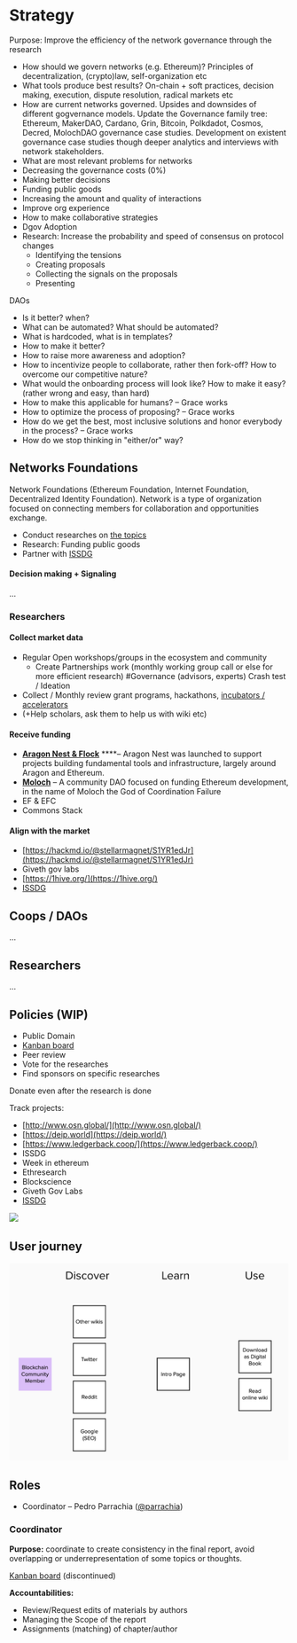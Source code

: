 # Strategy

Purpose: Improve the efficiency of the network governance through the research



* How should we govern networks \(e.g. Ethereum\)? Principles of decentralization, \(crypto\)law, self-organization etc
* What tools produce best results? On-chain + soft practices, decision making, execution, dispute resolution, radical markets etc
* How are current networks governed. Upsides and downsides of different gogvernance models. Update the Governance family tree: Ethereum, MakerDAO, Cardano, Grin, Bitcoin, Polkdadot, Cosmos, Decred, MolochDAO  governance case studies. Development on existent governance case studies though deeper analytics and interviews with network stakeholders.
* What are most relevant problems for networks
* Decreasing the governance costs \(0%\)
* Making better decisions
* Funding public goods
* Increasing the amount and quality of interactions
* Improve org experience
* How to make collaborative strategies
* Dgov Adoption
* Research: Increase the probability and speed of consensus on protocol changes
  * Identifying the tensions
  * Creating proposals
  * Collecting the signals on the proposals
  * Presenting

DAOs 

* Is it better? when?
* What can be automated? What should be automated?
* What is hardcoded, what is in templates?
* How to make it better?
* How to raise more awareness and adoption?
* How to incentivize people to collaborate, rather then fork-off? How to overcome our competitive nature?
* What would the onboarding process will look like? How to make it easy? \(rather wrong and easy, than hard\)
* How to make this applicable for humans? – Grace works
* How to optimize the process of proposing? – Grace works
* How do we get the best, most inclusive solutions and honor everybody in the process? – Grace works
* How do we stop thinking in "either/or" way?



## Networks Foundations

Network Foundations \(Ethereum Foundation, Internet Foundation, Decentralized Identity Foundation\). Network is a type of organization focused on connecting members for collaboration and opportunities exchange.

* Conduct researches on [the topics]()
* Research: Funding public goods
* Partner with [ISSDG](https://issdg.org/) 

#### Decision making + Signaling

...

### Researchers

#### Collect market data

* Regular Open workshops/groups in the ecosystem and community
  * Create Partnerships work \(monthly working group call or else for more efficient research\) \#Governance \(advisors, experts\) Crash test / Ideation
* Collect / Monthly review grant programs, hackathons, [incubators / accelerators](https://wiki.4irelabs.com/docs/research/blockchain-accelerators-and-incubators)
* \(+Help scholars, ask them to help us with wiki etc\)

#### Receive funding

* [**Aragon Nest & Flock**](https://github.com/aragon/nest) ****– Aragon Nest was launched to support projects building fundamental tools and infrastructure, largely around Aragon and Ethereum.
* [**Moloch**](https://molochdao.com/) – A community DAO focused on funding Ethereum development, in the name of Moloch the God of Coordination Failure
* EF & EFC
* Commons Stack

#### Align with the market

* [https://hackmd.io/@stellarmagnet/S1YR1edJr](https://hackmd.io/@stellarmagnet/S1YR1edJr)
* Giveth gov labs
* [https://1hive.org/](https://1hive.org/)
* [ISSDG](https://issdg.org/) 

## Coops / DAOs

...

## Researchers

...

## Policies \(WIP\)

* Public Domain
* [Kanban board](https://github.com/distributed-governance/network-research/issues#workspaces/research-status-5d308fff78c7c33c6adcd325/board)
* Peer review
* Vote for the researches
* Find sponsors on specific researches

Donate even after the research is done‌

Track projects:‌

* ​[http://www.osn.global/](http://www.osn.global/)​
* ​[https://deip.world](https://deip.world/)​
* ​[https://www.ledgerback.coop/](https://www.ledgerback.coop/)​
* ISSDG
* Week in ethereum
* Ethresearch
* Blockscience
* Giveth Gov Labs
* [ISSDG](https://issdg.org/) 

![](https://blobscdn.gitbook.com/v0/b/gitbook-28427.appspot.com/o/assets%2F-LgEzY5ZaBAmTU2AgjJM%2F-Ll6v1Vdx0g1bjGFVJLx%2F-Ll6v5FJ4J9aBPktSWbV%2Fimage.png?alt=media&token=c5f72750-7ab4-4c03-aac4-69e98b1c283b)



## User journey

![](../.gitbook/assets/image-11.png)

## Roles

* Coordinator – Pedro Parrachia \([@parrachia](https://twitter.com/parrachia)\)

### Coordinator

**Purpose:** coordinate to create consistency in the final report, avoid overlapping or underrepresentation of some topics or thoughts.

[Kanban board](https://trello.com/b/FN6VTD0r) \(discontinued\)

**Accountabilities:**

* Review/Request edits of materials by authors
* Managing the Scope of the report
* Assignments \(matching\) of chapter/author

